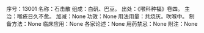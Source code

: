 序号：13001
名称：石击散
组成：白矾、巴豆。
出处：《喉科种福》卷四。
主治：喉疮日久不愈。
加减：None
功效：None
用法用量：共烧灰。吹喉中。
制备方法：None
临床应用：None
各家论述：None
用药禁忌：None
附注：None

